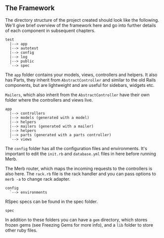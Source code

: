 ## The Framework

The directory structure of the project created should look like the following. 
We'll give brief overview of the framework here and go into further details of 
each component in subsequent chapters.

	test
	  |--> app
	  |--> autotest
	  |--> config
	  |--> log
	  |--> public
	  `--> spec

The `app` folder contains your models, views, controllers and helpers. It also 
has Parts, they inherit from `AbstractController` and similar to the old Rails 
components, but are lightweight and are useful for sidebars, widgets etc. 

`Mailers`, which also inherit from the `AbstractController` have their own 
folder where the controllers and views live. 

	app
	  |--> controllers
	  |--> models (generated with a model)
	  |--> helpers
	  |--> mailers (generated with a mailer)
	  |--> helpers
	  |--> parts (generated with a parts controller)
	  `--> views


The `config` folder has all the configuration files and environments. It's 
important to edit the `init.rb` and `database.yml` files in here before 
running Merb. 

The Merb router, which maps the incoming requests to the controllers is also 
here. The `rack.rb` file is the rack handler and you can pass options to 
`merb -a` to change rack adapter.

    config
      `--> environments

RSpec specs can be found in the spec folder.

	spec
	
In addition to these folders you can have a `gem` directory, which stores 
frozen gems (see Freezing Gems for more info), and a `lib` folder to store 
other ruby files.